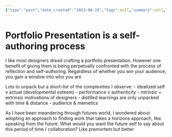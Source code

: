 ```yaml
---
{"type":"post","date_created":"2023-08-16","tags":null,"summary":null,"layout":null,"banner":null,"status":null,"dg-publish":true,"permalink":"/100-notes/portfolio-presentation-is-a-self-authoring-process/","dgPassFrontmatter":true,"created":"2023-08-16T13:42:01.000-05:00","updated":"2023-11-02T17:15:33.406-05:00"}
---
```


# Portfolio Presentation is a self-authoring process

I like most designers dread crafting a portfolio presentation. However one benefit of giving them is being perpetually confronted with the process of reflection and self-authoring. Regardless of whether you win your audience, you gain a window into who you are

Lots to unpack but a short-list of the complexities I observe: - idealized self v actual (developmental esteem) - performance v authenticity - intrinsic + extrinsic motivations of designers - distilled learnings are only unpacked with time & distance - audience & memetics

As I have been meandering through futures world, I wondered about adopting an approach to finding work that takes a horizons approach, like speaking from the future. What would you want the future self to say about this period of time / collaboration? Like premortem but better